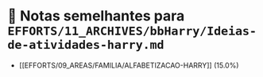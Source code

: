 # 🔗 Notas semelhantes para `EFFORTS/11_ARCHIVES/bbHarry/Ideias-de-atividades-harry.md`

- [[EFFORTS/09_AREAS/FAMILIA/ALFABETIZACAO-HARRY]] (15.0%)
